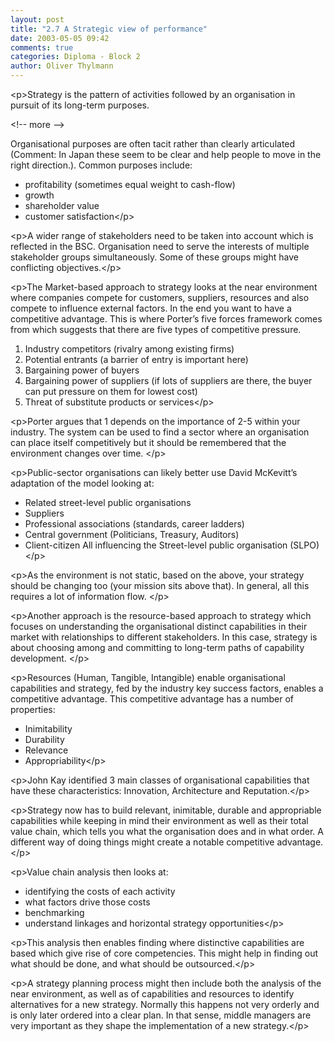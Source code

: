 ```yaml
---
layout: post
title: "2.7 A Strategic view of performance"
date: 2003-05-05 09:42
comments: true
categories: Diploma - Block 2
author: Oliver Thylmann
---
```



&lt;p&gt;Strategy is the pattern of activities followed by an organisation in pursuit of its long-term purposes.


&lt;!-- more --&gt;


Organisational purposes are often tacit rather than clearly articulated (Comment: In Japan these seem to be clear and help people to move in the right direction.). Common purposes include:
-   profitability (sometimes equal weight to cash-flow)
-   growth
-   shareholder value
-   customer satisfaction&lt;/p&gt;

&lt;p&gt;A wider range of stakeholders need to be taken into account which is reflected in the BSC. Organisation need to serve the interests of multiple stakeholder groups simultaneously. Some of these groups might have conflicting objectives.&lt;/p&gt;

&lt;p&gt;The Market-based approach to strategy looks at the near environment where companies compete for customers, suppliers, resources and also compete to influence external factors. In the end you want to have a competitive advantage. This is where Porter’s five forces framework comes from which suggests that there are five types of competitive pressure. 
1.  Industry competitors (rivalry among existing firms)
2.  Potential entrants (a barrier of entry is important here)
3.  Bargaining power of buyers
4.  Bargaining power of suppliers (if lots of suppliers are there, the buyer can put pressure on them for lowest cost)
5.  Threat of substitute products or services&lt;/p&gt;

&lt;p&gt;Porter argues that 1 depends on the importance of 2-5 within your industry. The system can be used to find a sector where an organisation can place itself competitively but it should be remembered that the environment changes over time. &lt;/p&gt;

&lt;p&gt;Public-sector organisations can likely better use David McKevitt’s adaptation of the model looking at:
-   Related street-level public organisations
-   Suppliers
-   Professional associations (standards, career ladders)
-   Central government (Politicians, Treasury, Auditors)
-   Client-citizen
All influencing the Street-level public organisation (SLPO)&lt;/p&gt;

&lt;p&gt;As the environment is not static, based on the above, your strategy should be changing too (your mission sits above that). In general, all this requires a lot of information flow. &lt;/p&gt;

&lt;p&gt;Another approach is the resource-based approach to strategy which focuses on understanding the organisational distinct capabilities in their market with relationships to different stakeholders. In this case, strategy is about choosing among and committing to long-term paths of capability development.  &lt;/p&gt;

&lt;p&gt;Resources (Human, Tangible, Intangible) enable organisational capabilities and strategy, fed by the industry key success factors, enables a competitive advantage. This competitive advantage has a number of properties:
-   Inimitability
-   Durability
-   Relevance
-   Appropriability&lt;/p&gt;

&lt;p&gt;John Kay identified 3 main classes of organisational capabilities that have these characteristics: Innovation, Architecture and Reputation.&lt;/p&gt;

&lt;p&gt;Strategy now has to build relevant, inimitable, durable and appropriable capabilities while keeping in mind their environment as well as their total value chain, which tells you what the organisation does and in what order. A different way of doing things might create a notable competitive advantage.&lt;/p&gt;

&lt;p&gt;Value chain analysis then looks at:
-   identifying the costs of each activity
-   what factors drive those costs
-   benchmarking
-   understand linkages and horizontal strategy opportunities&lt;/p&gt;

&lt;p&gt;This analysis then enables finding where distinctive capabilities are based which give rise of core competencies. This might help in finding out what should be done, and what should be outsourced.&lt;/p&gt;

&lt;p&gt;A strategy planning process might then include both the analysis of the near environment, as well as of capabilities and resources to identify alternatives for a new strategy. Normally this happens not very orderly and is only later ordered into a clear plan. In that sense, middle managers are very important as they shape the implementation of a new strategy.&lt;/p&gt;



